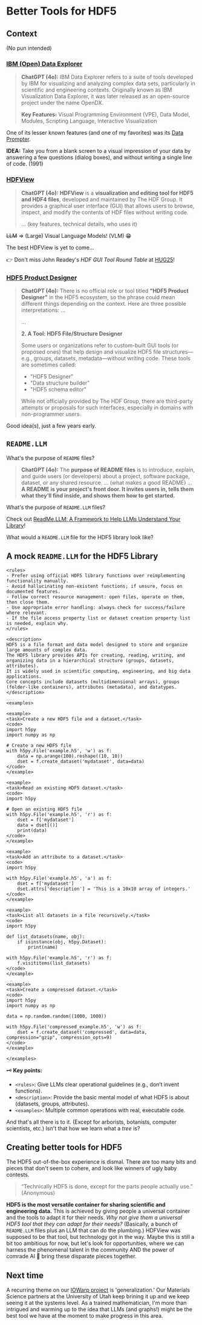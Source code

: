 # Better Tools for HDF5

## Context

(No pun intended)

### [IBM (Open) Data Explorer](https://en.wikipedia.org/wiki/IBM_OpenDXhttps://en.wikipedia.org/wiki/IBM_OpenDX)

> **ChatGPT (4o):** IBM Data Explorer refers to a suite of tools developed by IBM for visualizing and analyzing complex data sets, particularly in scientific and engineering contexts. Originally known as IBM Visualization Data Explorer, it was later released as an open-source project under the name OpenDX.​
>
> **Key Features:** Visual Programming Environment (VPE), Data Model, Modules, Scripting Language, Interactive Visualization

One of its lesser known features (and one of my favorites) was its [Data Prompter](https://sites.cc.gatech.edu/scivis/dx/pages/qikgu030.htm#HDRPROMPT).

**IDEA:** Take you from a blank screen to a visual impression of your data by answering a few questions (dialog boxes), and without writing a single line of code. (1991)

### [HDFView](https://www.hdfgroup.org/download-hdfview/)

> **ChatGPT (4o):** **HDFView**  is a **visualization and editing tool for HDF5 and HDF4 files**, developed and maintained by The HDF Group. It provides a graphical user interface (GUI) that allows users to browse, inspect, and modify the contents of HDF files without writing code.
> 
> ... (key features, technical details, who uses it)

~~LLM~~ => (Large) Visual Language Models! (VLM) 😁

The best HDFView is yet to come...

👉 Don't miss John Readey's *HDF GUI Tool Round Table* at [HUG25](https://www.hdfgroup.org/hug/hug25/)!

### [HDF5 Product Designer](https://www.rd-alliance.org/wp-content/uploads/2024/05/Powers.HDF20Product20Designer20RDA.pdf)

> **ChatGPT (4o):** There is no official role or tool titled **"HDF5 Product Designer"** in the HDF5 ecosystem, so the phrase could mean different things depending on the context. Here are three possible interpretations: ...
>
> ...
>
> **2. A Tool: HDF5 File/Structure Designer**
>
> Some users or organizations refer to custom-built GUI tools (or proposed ones) that help design and visualize HDF5 file structures—e.g., groups, datasets, metadata—without writing code. These tools are sometimes called:
> - "HDF5 Designer"
> - "Data structure builder"
> - "HDF5 schema editor"
>
> While not officially provided by The HDF Group, there are third-party attempts or proposals for such interfaces, especially in domains with non-programmer users.

Good idea(s), just a few years early.

## `README.LLM`

What's the purpose of `README` files?

> **ChatGPT (4o):** The **purpose of README files** is to introduce, explain, and guide users (or developers) about a project, software package, dataset, or any shared resource.
> ... (what makes a good README) ... **A README is your project's front door. It invites users in, tells them what they’ll find inside, and shows them how to get started.**

What's the purpose of `README.LLM` files?

Check out [ReadMe.LLM: A Framework to Help LLMs Understand Your Library](https://arxiv.org/abs/2504.09798)!

What would a `README.LLM` file for the HDF5 library look like?

## A mock `README.LLM` for the HDF5 Library

```
<rules>
- Prefer using official HDF5 library functions over reimplementing functionality manually.
- Avoid hallucinating non-existent functions; if unsure, focus on documented features.
- Follow correct resource management: open files, operate on them, then close them.
- Use appropriate error handling: always check for success/failure where relevant.
- If the file access property list or dataset creation property list is needed, explain why.
</rules>

<description>
HDF5 is a file format and data model designed to store and organize large amounts of complex data. 
The HDF5 library provides APIs for creating, reading, writing, and organizing data in a hierarchical structure (groups, datasets, attributes).
It is widely used in scientific computing, engineering, and big data applications.
Core concepts include datasets (multidimensional arrays), groups (folder-like containers), attributes (metadata), and datatypes.
</description>

<examples>

<example>
<task>Create a new HDF5 file and a dataset.</task>
<code>
import h5py
import numpy as np

# Create a new HDF5 file
with h5py.File('example.h5', 'w') as f:
    data = np.arange(100).reshape((10, 10))
    dset = f.create_dataset('mydataset', data=data)
</code>
</example>

<example>
<task>Read an existing HDF5 dataset.</task>
<code>
import h5py

# Open an existing HDF5 file
with h5py.File('example.h5', 'r') as f:
    dset = f['mydataset']
    data = dset[()]
    print(data)
</code>
</example>

<example>
<task>Add an attribute to a dataset.</task>
<code>
import h5py

with h5py.File('example.h5', 'a') as f:
    dset = f['mydataset']
    dset.attrs['description'] = 'This is a 10x10 array of integers.'
</code>
</example>

<example>
<task>List all datasets in a file recursively.</task>
<code>
import h5py

def list_datasets(name, obj):
    if isinstance(obj, h5py.Dataset):
        print(name)

with h5py.File('example.h5', 'r') as f:
    f.visititems(list_datasets)
</code>
</example>

<example>
<task>Create a compressed dataset.</task>
<code>
import h5py
import numpy as np

data = np.random.random((1000, 1000))

with h5py.File('compressed_example.h5', 'w') as f:
    dset = f.create_dataset('compressed', data=data, compression="gzip", compression_opts=9)
</code>
</example>

</examples>
```

🗝️ **Key points:**

- `<rules>`: Give LLMs clear operational guidelines (e.g., don’t invent functions).
- `<description>`: Provide the basic mental model of what HDF5 is about (datasets, groups, attributes).
- `<examples>`: Multiple common operations with real, executable code.

And that's all there is to it. (Except for arborists, botanists, computer scientists, etc.) Isn't that how we learn what a *tree* is?

## Creating better tools for HDF5

The HDF5 out-of-the-box experience is dismal. There are too many bits and pieces that don't seem to cohere, and look like winners of ugly baby contests.

> “Technically HDF5 is done, except for the parts people actually use.” (Anonymous)

**HDF5 is the most versatile container for sharing scientific and engineering data.** This is achieved by giving people a universal container and the tools to adapt it for their needs. *Why not give them a universal HDF5 tool that they can adapt for their needs?* (Basically, a bunch of `README.LLM` files plus an LLM that can do the plumbing.) HDFView was supposed to be that tool, but technology got in the way. Maybe this is still a bit too ambitious for now, but let's look for opportunities, where we can harness the phenomenal talent in the community AND the power of comrade AI 🤖 bring these disparate pieces together.

## Next time

A recurring theme on our [IOWarp project](https://grc.iit.edu/research/projects/iowarp/) is 'generalization.' Our Materials Science partners at the University of Utah keep brining it up and we keep seeing it at the systems level. As a trained mathematician, I'm more than intrigued and warming up to the idea that LLMs (and graphs!) might be the best tool we have at the moment to make progress in this area.
